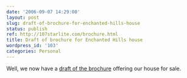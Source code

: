```yaml
---
date: '2006-09-07 14:29:00'
layout: post
slug: draft-of-brochure-for-enchanted-hills-house
status: publish
ref: http://107starlite.com/brochure.html
title: Draft of brochure for Enchanted Hills house
wordpress_id: '103'
categories: Personal
---
```


Well, we now have a [draft of the brochure](http://107starlite.com/brochure.html) offering our house for sale.
